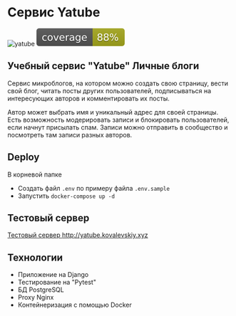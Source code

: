 # Сервис Yatube
![yatube](https://github.com/1kovalevskiy/yatube/actions/workflows/main.yml/badge.svg)
![coverage](https://github.com/1kovalevskiy/yatube/blob/master/coverage.svg)

## Учебный сервис "Yatube" Личные блоги
Сервис микроблогов, на котором можно создать свою страницу, вести свой блог, читать посты других пользователей, подписываться на интересующих авторов и комментировать их посты.

Автор может выбрать имя и уникальный адрес для своей страницы.
Есть возможность модерировать записи и блокировать пользователей, если начнут присылать спам.
Записи можно отправить в сообщество и посмотреть там записи разных авторов.

## Deploy
В корневой папке 
- Создать файл `.env` по примеру файла `.env.sample`
- Запустить `docker-compose up -d`

## Тестовый сервер
[Тестовый сервер ](http://yatube.kovalevskiy.xyz)http://yatube.kovalevskiy.xyz

## Технологии
- Приложение на Django
- Тестирование на "Pytest"
- БД PostgreSQL
- Proxy Nginx
- Контейнеризация с помощью Docker

